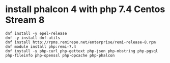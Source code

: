 # install phalcon 4 with php 7.4 Centos Stream 8
```console
dnf install -y epel-release
dnf -y install dnf-utils
dnf install http://rpms.remirepo.net/enterprise/remi-release-8.rpm
dnf module install php:remi-7.4
dnf install -y php-curl php-gettext php-json php-mbstring php-pgsql php-fileinfo php-openssl php-opcache php-phalcon
```
